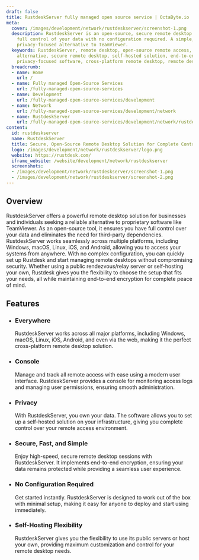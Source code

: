 ```yaml
---
draft: false
title: RustdeskServer fully managed open source service | OctaByte.io
meta:
  cover: /images/development/network/rustdeskserver/screenshot-1.png
  description: RustdeskServer is an open-source, secure remote desktop software, providing
    full control of your data with no configuration required. A simple, fast, and
    privacy-focused alternative to TeamViewer.
  keywords: RustdeskServer, remote desktop, open-source remote access, TeamViewer
    alternative, secure remote desktop, self-hosted solution, end-to-end encryption,
    privacy-focused software, cross-platform remote desktop, remote desktop access.
  breadcrumb:
  - name: Home
    url: /
  - name: Fully managed Open-Source Services
    url: /fully-managed-open-source-services
  - name: Development
    url: /fully-managed-open-source-services/development
  - name: Network
    url: /fully-managed-open-source-services/development/network
  - name: RustdeskServer
    url: /fully-managed-open-source-services/development/network/rustdeskserver
content:
  id: rustdeskserver
  name: RustdeskServer
  title: Secure, Open-Source Remote Desktop Solution for Complete Control
  logo: /images/development/network/rustdeskserver/logo.png
  website: https://rustdesk.com/
  iframe_website: /website/development/network/rustdeskserver
  screenshots:
  - /images/development/network/rustdeskserver/screenshot-1.png
  - /images/development/network/rustdeskserver/screenshot-2.png
---
```


## Overview

RustdeskServer offers a powerful remote desktop solution for businesses and individuals seeking a reliable alternative to proprietary software like TeamViewer. As an open-source tool, it ensures you have full control over your data and eliminates the need for third-party dependencies. RustdeskServer works seamlessly across multiple platforms, including Windows, macOS, Linux, iOS, and Android, allowing you to access your systems from anywhere. With no complex configuration, you can quickly set up Rustdesk and start managing remote desktops without compromising security. Whether using a public rendezvous/relay server or self-hosting your own, Rustdesk gives you the flexibility to choose the setup that fits your needs, all while maintaining end-to-end encryption for complete peace of mind.

## Features

- ### Everywhere

  RustdeskServer works across all major platforms, including Windows, macOS, Linux, iOS, Android, and even via the web, making it the perfect cross-platform remote desktop solution.

- ### Console

  Manage and track all remote access with ease using a modern user interface. RustdeskServer provides a console for monitoring access logs and managing user permissions, ensuring smooth administration.

- ### Privacy

  With RustdeskServer, you own your data. The software allows you to set up a self-hosted solution on your infrastructure, giving you complete control over your remote access environment.

- ### Secure, Fast, and Simple

  Enjoy high-speed, secure remote desktop sessions with RustdeskServer. It implements end-to-end encryption, ensuring your data remains protected while providing a seamless user experience.

- ### No Configuration Required

  Get started instantly. RustdeskServer is designed to work out of the box with minimal setup, making it easy for anyone to deploy and start using immediately.

- ### Self-Hosting Flexibility

  RustdeskServer gives you the flexibility to use its public servers or host your own, providing maximum customization and control for your remote desktop needs.
